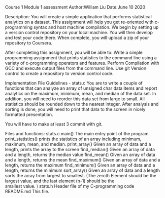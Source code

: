 Course 1 Module 1 assessment
Author:William Liu
Date:June 10 2020

Description:
You will create a simple application that performs statistical analytics on a dataset.
This assignment will help you get re-oriented with c-programming syntax and host machine compilation.
We begin by setting up a version control repository on your local machine.
You will then develop and test your code there.
When complete, you will upload a zip of your repository to Coursera.

After completing this assignment, you will be able to:
Write a simple programming assignment that prints statistics to the command line using a variety of c-programming operators and features.
Perform Compilation with GCC and execute output files from the command line.
Use git Version control to create a repository to version control code.

Implementation File Guidelines - stats.c
You are to write a couple of functions that can analyze an array of unsigned char data items and report analytics on the maximum, minimum, mean, and median of the data set.
In addition, you will need to reorder this data set from large to small.
All statistics should be rounded down to the nearest integer.
After analysis and sorting is done, you will need to print that data to the screen in nicely formatted presentation.

You will have to make at least 3 commit with git.

Files and functions:
stats.c
  main()
    The main entry point of the program
  print_statistics()
    prints the statistics of an array including minimum, maximum, mean, and median.
  print_array()
    Given an array of data and a length, prints the array to the screen
  find_median()
    Given an array of data and a length, returns the median value
  find_mean()
    Given an array of data and a length, returns the mean
  find_maximum()
    Given an array of data and a length, returns the maximum
  find_minimum()
    Given an array of data and a length, returns the minimum
  sort_array()
    Given an array of data and a length
    sorts the array from largest to smallest.
    (The zeroth Element should be the largest value, and the last element (n-1) should be the      
    smallest value. )
stats.h
  Header file of my C-programming code
README.md
  This file.

